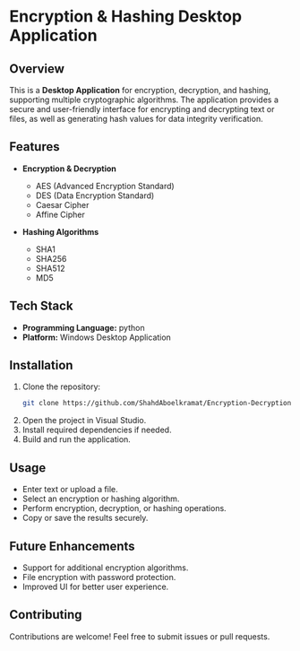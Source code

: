 # Encryption & Hashing Desktop Application

## Overview
This is a **Desktop Application** for encryption, decryption, and hashing, supporting multiple cryptographic algorithms. The application provides a secure and user-friendly interface for encrypting and decrypting text or files, as well as generating hash values for data integrity verification.

## Features
- **Encryption & Decryption**
  - AES (Advanced Encryption Standard)
  - DES (Data Encryption Standard)
  - Caesar Cipher
  - Affine Cipher

- **Hashing Algorithms**
  - SHA1
  - SHA256
  - SHA512
  - MD5

## Tech Stack
- **Programming Language:** python
- **Platform:** Windows Desktop Application

## Installation
1. Clone the repository:
   ```sh
   git clone https://github.com/ShahdAboelkramat/Encryption-Decryption-App.git
   ```
2. Open the project in Visual Studio.
3. Install required dependencies if needed.
4. Build and run the application.

## Usage
- Enter text or upload a file.
- Select an encryption or hashing algorithm.
- Perform encryption, decryption, or hashing operations.
- Copy or save the results securely.

## Future Enhancements
- Support for additional encryption algorithms.
- File encryption with password protection.
- Improved UI for better user experience.

## Contributing
Contributions are welcome! Feel free to submit issues or pull requests.



